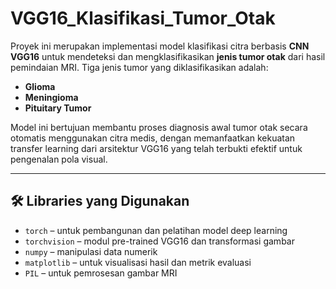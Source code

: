 # VGG16_Klasifikasi_Tumor_Otak

Proyek ini merupakan implementasi model klasifikasi citra berbasis **CNN VGG16** untuk mendeteksi dan mengklasifikasikan **jenis tumor otak** dari hasil pemindaian MRI. Tiga jenis tumor yang diklasifikasikan adalah:

- **Glioma**
- **Meningioma**
- **Pituitary Tumor**

Model ini bertujuan membantu proses diagnosis awal tumor otak secara otomatis menggunakan citra medis, dengan memanfaatkan kekuatan transfer learning dari arsitektur VGG16 yang telah terbukti efektif untuk pengenalan pola visual.

---

## 🛠️ Libraries yang Digunakan

- `torch` – untuk pembangunan dan pelatihan model deep learning
- `torchvision` – modul pre-trained VGG16 dan transformasi gambar
- `numpy` – manipulasi data numerik
- `matplotlib` – untuk visualisasi hasil dan metrik evaluasi
- `PIL` – untuk pemrosesan gambar MRI
